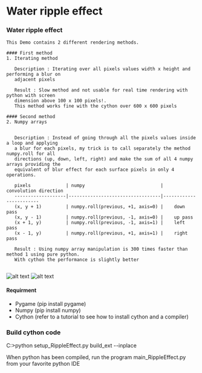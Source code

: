 # Water ripple effect

### Water ripple effect
```
This Demo contains 2 different rendering methods.

#### First method 
1. Iterating method 

   Description : Iterating over all pixels values width x height and performing a blur on 
   adjacent pixels
   
   Result : Slow method and not usable for real time rendering with python with screen 
   dimension above 100 x 100 pixels!.
   This method works fine with the cython over 600 x 600 pixels

#### Second method
2. Numpy arrays


   Description : Instead of going through all the pixels values inside a loop and applying 
   a blur for each pixels, my trick is to call separately the method numpy.roll for all 
   directions (up, down, left, right) and make the sum of all 4 numpy arrays providing the
   equivalent of blur effect for each surface pixels in only 4 operations. 
   
   pixels             | numpy                            |   convolution direction 
   -------------------|----------------------------------|------------------------
   (x, y + 1)         | numpy.roll(previous, +1, axis=0) |    down pass
   (x, y - 1)         | numpy.roll(previous, -1, axis=0) |    up pass
   (x + 1, y)         | numpy.roll(previous, -1, axis=1) |    left pass
   (x - 1, y)         | numpy.roll(previous, +1, axis=1) |    right pass

   Result : Using numpy array manipulation is 300 times faster than method 1 using pure python.
   With cython the performance is slightly better
   
```
![alt text](https://github.com/yoyoberenguer/WaterRippleEffect/blob/master/RippleEffect.gif)
![alt text](https://github.com/yoyoberenguer/WaterRippleEffect/blob/master/RippleEffect1.gif)

#### Requirment 
- Pygame (pip install pygame)
- Numpy (pip install numpy)
- Cython (refer to a tutorial to see how to install cython and a compiler)

### Build cython code
C:\>python setup_RippleEffect.py build_ext --inplace

When python has been compiled, run the program main_RippleEffect.py from your favorite python IDE 

